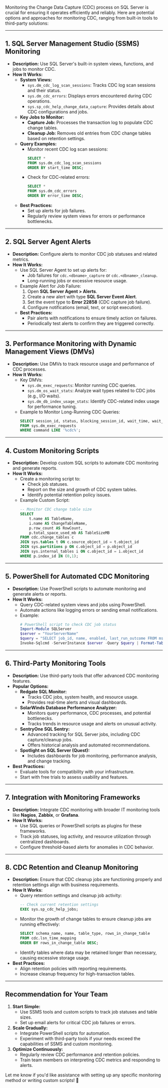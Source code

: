Monitoring the Change Data Capture (CDC) process on SQL Server is crucial for ensuring it operates efficiently and reliably. Here are potential options and approaches for monitoring CDC, ranging from built-in tools to third-party solutions:

---

## **1. SQL Server Management Studio (SSMS) Monitoring**
- **Description:** Use SQL Server's built-in system views, functions, and jobs to monitor CDC.
- **How It Works:**
  - **System Views:** 
    - `sys.dm_cdc_log_scan_sessions`: Tracks CDC log scan sessions and their status.
    - `sys.dm_cdc_errors`: Displays errors encountered during CDC operations.
    - `sys.sp_cdc_help_change_data_capture`: Provides details about CDC configurations and jobs.
  - **Key Jobs to Monitor:**
    - **Capture Job:** Processes the transaction log to populate CDC change tables.
    - **Cleanup Job:** Removes old entries from CDC change tables based on retention settings.
  - **Query Examples:**
    - Monitor recent CDC log scan sessions:
      ```sql
      SELECT * 
      FROM sys.dm_cdc_log_scan_sessions 
      ORDER BY start_time DESC;
      ```
    - Check for CDC-related errors:
      ```sql
      SELECT * 
      FROM sys.dm_cdc_errors 
      ORDER BY error_time DESC;
      ```
  - **Best Practices:**
    - Set up alerts for job failures.
    - Regularly review system views for errors or performance bottlenecks.

---

## **2. SQL Server Agent Alerts**
- **Description:** Configure alerts to monitor CDC job statuses and related metrics.
- **How It Works:**
  - Use SQL Server Agent to set up alerts for:
    - Job failures for `cdc.<dbname>_capture` or `cdc.<dbname>_cleanup`.
    - Long-running jobs or excessive resource usage.
  - Example Alert for Job Failure:
    1. Open **SQL Server Agent > Alerts**.
    2. Create a new alert with type **SQL Server Event Alert**.
    3. Set the event type to **Error 22858** (CDC capture job failure).
    4. Configure notifications (email, text, or script execution).
  - **Best Practices:**
    - Pair alerts with notifications to ensure timely action on failures.
    - Periodically test alerts to confirm they are triggered correctly.

---

## **3. Performance Monitoring with Dynamic Management Views (DMVs)**
- **Description:** Use DMVs to track resource usage and performance of CDC processes.
- **How It Works:**
  - Key DMVs:
    - `sys.dm_exec_requests`: Monitor running CDC queries.
    - `sys.dm_os_wait_stats`: Analyze wait types related to CDC jobs (e.g., I/O waits).
    - `sys.dm_db_index_usage_stats`: Identify CDC-related index usage for performance tuning.
  - Example to Monitor Long-Running CDC Queries:
    ```sql
    SELECT session_id, status, blocking_session_id, wait_time, wait_type, command
    FROM sys.dm_exec_requests
    WHERE command LIKE '%cdc%';
    ```

---

## **4. Custom Monitoring Scripts**
- **Description:** Develop custom SQL scripts to automate CDC monitoring and generate reports.
- **How It Works:**
  - Create a monitoring script to:
    - Check job statuses.
    - Report on the size and growth of CDC system tables.
    - Identify potential retention policy issues.
  - Example Custom Script:
    ```sql
    -- Monitor CDC change table size
    SELECT 
        t.name AS TableName,
        i.name AS ChangeTableName,
        p.row_count AS RowCount,
        p.total_space_used_mb AS TableSizeMB
    FROM cdc.change_tables c
    JOIN sys.tables t ON c.source_object_id = t.object_id
    JOIN sys.partitions p ON c.object_id = p.object_id
    JOIN sys.internal_tables i ON c.object_id = i.object_id
    WHERE p.index_id IN (0,1);
    ```

---

## **5. PowerShell for Automated CDC Monitoring**
- **Description:** Use PowerShell scripts to automate monitoring and generate alerts or reports.
- **How It Works:**
  - Query CDC-related system views and jobs using PowerShell.
  - Automate actions like logging errors or sending email notifications.
  - Example:
    ```powershell
    # PowerShell script to check CDC job status
    Import-Module SQLServer
    $server = "YourServerName"
    $query = "SELECT job_id, name, enabled, last_run_outcome FROM msdb.dbo.sysjobs WHERE name LIKE 'cdc%'"
    Invoke-Sqlcmd -ServerInstance $server -Query $query | Format-Table
    ```

---

## **6. Third-Party Monitoring Tools**
- **Description:** Use third-party tools that offer advanced CDC monitoring features.
- **Popular Options:**
  - **Redgate SQL Monitor:**
    - Tracks CDC jobs, system health, and resource usage.
    - Provides real-time alerts and visual dashboards.
  - **SolarWinds Database Performance Analyzer:**
    - Monitors query performance, CDC processes, and potential bottlenecks.
    - Tracks trends in resource usage and alerts on unusual activity.
  - **SentryOne SQL Sentry:**
    - Advanced tracking for SQL Server jobs, including CDC capture/cleanup jobs.
    - Offers historical analysis and automated recommendations.
  - **Spotlight on SQL Server (Quest):**
    - Includes dashboards for job monitoring, performance analysis, and change tracking.
- **Best Practices:**
    - Evaluate tools for compatibility with your infrastructure.
    - Start with free trials to assess usability and features.

---

## **7. Integration with Monitoring Frameworks**
- **Description:** Integrate CDC monitoring with broader IT monitoring tools like **Nagios**, **Zabbix**, or **Grafana**.
- **How It Works:**
  - Use SQL queries or PowerShell scripts as plugins for these frameworks.
  - Track job statuses, log activity, and resource utilization through centralized dashboards.
  - Configure threshold-based alerts for anomalies in CDC behavior.

---

## **8. CDC Retention and Cleanup Monitoring**
- **Description:** Ensure that CDC cleanup jobs are functioning properly and retention settings align with business requirements.
- **How It Works:**
  - Query retention settings and cleanup job activity:
    ```sql
    -- Check current retention settings
    EXEC sys.sp_cdc_help_jobs;
    ```
  - Monitor the growth of change tables to ensure cleanup jobs are running effectively:
    ```sql
    SELECT schema_name, name, table_type, rows_in_change_table
    FROM cdc.lsn_time_mapping
    ORDER BY rows_in_change_table DESC;
    ```
  - Identify tables where data may be retained longer than necessary, causing excessive storage usage.
- **Best Practices:**
    - Align retention policies with reporting requirements.
    - Increase cleanup frequency for high-transaction tables.

---

## Recommendation for Your Team
1. **Start Simple:**
   - Use SSMS tools and custom scripts to track job statuses and table sizes.
   - Set up email alerts for critical CDC job failures or errors.
2. **Scale Gradually:**
   - Integrate PowerShell scripts for automation.
   - Experiment with third-party tools if your needs exceed the capabilities of SSMS and custom monitoring.
3. **Optimize Continuously:**
   - Regularly review CDC performance and retention policies.
   - Train team members on interpreting CDC metrics and responding to alerts.

Let me know if you'd like assistance with setting up any specific monitoring method or writing custom scripts! 🚀